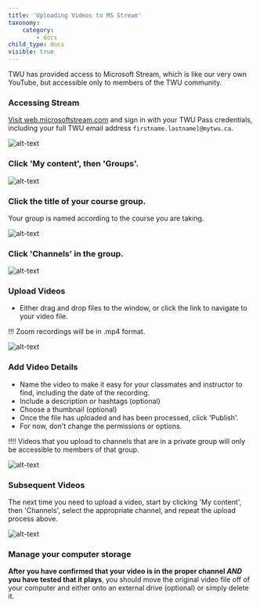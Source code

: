 ```yaml
---
title: 'Uploading Videos to MS Stream'
taxonomy:
    category:
        - docs
child_type: docs
visible: true
---
```


TWU has provided access to Microsoft Stream, which is like our very own YouTube, but accessible only to members of the TWU community.


### Accessing Stream

[Visit web.microsoftstream.com](https://web.microsoftstream.com) and sign in with your TWU Pass credentials, including your full TWU email address `firstname.lastname]@mytwu.ca`.

![alt-text](stream-1.png "Microsoft Stream Sign in for TWU")

### Click 'My content', then 'Groups'.

![alt-text](priv-1.png "My content menu")


### Click the title of your course group.

Your group is named according to the course you are taking.

![alt-text](priv-2.png "Click group name")

### Click 'Channels' in the group.

![alt-text](channel.png "Click Channels")

### Upload Videos

- Either drag and drop files to the window, or click the link to navigate to your video file.

!!! Zoom recordings will be in .mp4 format.

![alt-text](stream-4.png "Upload video file")

### Add Video Details
- Name the video to make it easy for your classmates and instructor to find, including the date of the recording.
- Include a description or hashtags (optional)
- Choose a thumbnail (optional)
- Once the file has uploaded and has been processed, click 'Publish'.
- For now, don't change the permissions or options.

!!!! Videos that you upload to channels that are in a private group will only be accessible to members of that group.

![alt-text](stream-5.png "Video Details")

### Subsequent Videos

The next time you need to upload a video, start by clicking 'My content', then 'Channels', select the appropriate channel, and repeat the upload process above.

![alt-text](stream-6.png "My content")

### Manage your computer storage

**After you have confirmed that your video is in the proper channel *AND* you have tested that it plays**, you should move the original video file off of your computer and either onto an external drive (optional) or simply delete it.
